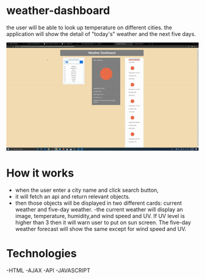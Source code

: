 # weather-dashboard

 the user will be able to look up temperature on different cities.
 the application will show the detail of "today's" weather and the next five days.

![gif](/weather-dashboard.gif)

# How it works
- when the user enter a city name and click search button, 
- it will fetch an api and return relevant objects. 
- then those objects will be displayed in two different cards: current weather and five-day weather. 
-the current weather will display an image, temperature, humidity,and wind speed and UV. If UV level is higher than 3 then it will warn user to put on sun screen. The five-day weather forecast will show the same except for wind speed and UV.


# Technologies
-HTML
-AJAX
-API
-JAVASCRIPT



